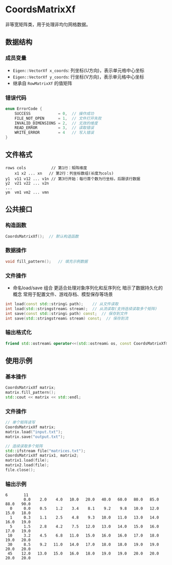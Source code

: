 # CoordsMatrixXf
非等宽矩阵类，用于处理非均匀网格数据。

## 数据结构
### 成员变量
- `Eigen::VectorXf x_coords`: 列坐标(U方向)，表示单元格中心坐标
- `Eigen::VectorXf y_coords`: 行坐标(V方向)，表示单元格中心坐标
- 继承自 `RowMatrixXf` 的值矩阵

### 错误代码
```cpp
enum ErrorCode {
    SUCCESS            = 0,  // 操作成功
    FILE_NOT_OPEN      = 1,  // 文件打开失败
    INVALID_DIMENSIONS = 2,  // 无效的维度
    READ_ERROR         = 3,  // 读取错误
    WRITE_ERROR        = 4   // 写入错误
}
```

## 文件格式
```
rows cols           // 第1行：矩阵维度
    x1 x2 ... xn   // 第2行：列坐标数组(长度为cols)
y1  v11 v12 ... v1n // 第3行开始：每行首个数为行坐标，后跟该行数据
y2  v21 v22 ... v2n
...
ym  vm1 vm2 ... vmn
```

## 公共接口

### 构造函数
```cpp
CoordsMatrixXf();  // 默认构造函数
```

### 数据操作
```cpp
void fill_pattern();   // 填充示例数据
```

### 文件操作
- 命名load/save 组合
更适合处理对象序列化和反序列化
暗示了数据持久化的概念
常用于配置文件、游戏存档、模型保存等场景

```cpp
int load(const std::string& path);    // 从文件读取 
int load(std::stringstream& stream);  // 从流读取(支持连续读取多个矩阵)
int save(const std::string& path) const;  // 保存到文件 
int save(std::stringstream& stream) const;  // 保存到流 
```

### 输出格式化
```cpp
friend std::ostream& operator<<(std::ostream& os, const CoordsMatrixXf& matrix);
```

## 使用示例

### 基本操作
```cpp
CoordsMatrixXf matrix;
matrix.fill_pattern();
std::cout << matrix << std::endl;
```

### 文件操作
```cpp
// 单个矩阵读写
CoordsMatrixXf matrix;
matrix.load("input.txt");
matrix.save("output.txt");

// 连续读取多个矩阵
std::ifstream file("matrices.txt");
CoordsMatrixXf matrix1, matrix2;
matrix1.load(file);
matrix2.load(file);
file.close();
```

### 输出示例
```
6       11
        0.0    2.0    4.0   10.0   20.0   40.0   60.0   80.0   85.0   88.0   90.0
  0     0.0    0.5    1.2    3.4    8.1    9.2    9.8   10.0   12.0   15.0   18.0
  1     0.3    1.1    2.5    4.8    9.3   10.0   11.0   13.0   14.0   16.0   19.0
  5     1.5    2.8    4.2    7.5   12.0   13.0   14.0   15.0   16.0   17.0   19.0
 10     3.2    4.5    6.8   11.0   15.0   16.0   16.0   17.0   18.0   19.0   20.0
 30     8.5    9.2   11.0   14.0   17.0   18.0   18.0   19.0   19.0   20.0   20.0
 45    12.0   13.0   15.0   16.0   18.0   19.0   19.0   20.0   20.0   20.0   20.0
```


